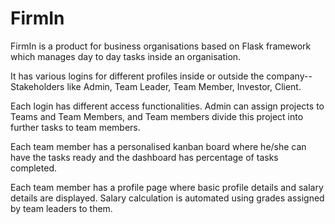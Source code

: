 # FirmIn

FirmIn is a product for business organisations based on Flask framework which manages day to day tasks inside an organisation.

It has various logins for different profiles inside or outside the company--Stakeholders like Admin, Team Leader, Team Member, Investor, Client.

Each login has different access functionalities. Admin can assign projects to Teams and Team Members, and Team members divide this project into further tasks to team members.

Each team member has a personalised kanban board where he/she can have the tasks ready and the dashboard has percentage of tasks completed.

Each team member has a profile page where basic profile details and salary details are displayed. Salary calculation is automated using grades assigned by team leaders to them.
